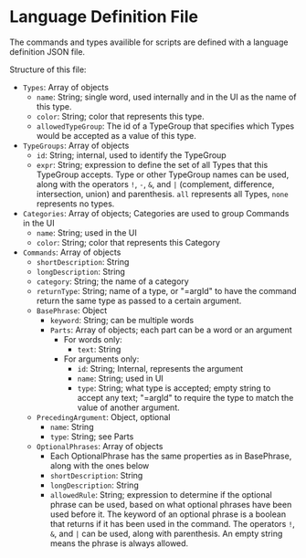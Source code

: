 # Language Definition File
The commands and types availible for scripts are defined with a language definition JSON file.

Structure of this file:
- `Types`: Array of objects
    - `name`: String; single word, used internally and in the UI as the name of this type.
    - `color`: String; color that represents this type.
    - `allowedTypeGroup`: The id of a TypeGroup that specifies which Types would be accepted as a value of this type.
- `TypeGroups`: Array of objects
    - `id`: String; internal, used to identify the TypeGroup
    - `expr`: String; expression to define the set of all Types that this TypeGroup accepts. Type or other TypeGroup names can be used, along with the operators `!`, `-`, `&`, and `|` (complement, difference, intersection, union) and parenthesis. `all` represents all Types, `none` represents no types.
- `Categories`: Array of objects; Categories are used to group Commands in the UI
    - `name`: String; used in the UI
    - `color`: String; color that represents this Category
- `Commands`: Array of objects
    - `shortDescription`: String
    - `longDescription`: String
    - `category`: String; the name of a category
    - `returnType`: String; name of a type, or "=argId" to have the command return the same type as passed to a certain argument.
    - `BasePhrase`: Object
        - `keyword`: String; can be multiple words
        - `Parts`: Array of objects; each part can be a word or an argument
            - For words only:
                - `text`: String
            - For arguments only:
                - `id`: String; Internal, represents the argument
                - `name`: String; used in UI
                - `type`: String; what type is accepted; empty string to accept any text; "=argId" to require the type to match the value of another argument.
    - `PrecedingArgument`: Object, optional
        - `name`: String
        - `type`: String; see Parts
    - `OptionalPhrases`: Array of objects
        - Each OptionalPhrase has the same properties as in BasePhrase, along with the ones below
        - `shortDescription`: String
        - `longDescription`: String
        - `allowedRule`: String; expression to determine if the optional phrase can be used, based on what optional phrases have been used before it. The keyword of an optional phrase is a boolean that returns if it has been used in the command. The operators `!`, `&`, and `|` can be used, along with parenthesis. An empty string means the phrase is always allowed.

        
        
